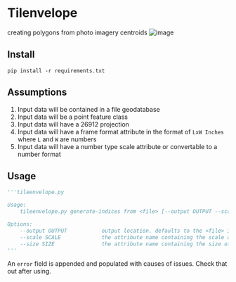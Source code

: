 # Tilenvelope

creating polygons from photo imagery centroids
![image](https://user-images.githubusercontent.com/325813/35831500-27dad7dc-0a87-11e8-84f2-bcb5ec63f013.png)

## Install

`pip install -r requirements.txt`

## Assumptions

1. Input data will be contained in a file geodatabase
1. Input data will be a point feature class
1. Input data will have a 26912 projection
1. Input data will have a frame format attribute in the format of `LxW Inches` where `L` and `W` are numbers
1. Input data will have a number type scale attribute or convertable to a number format

## Usage

```py
'''tileenvelope.py

Usage:
    tileenvelope.py generate-indices from <file> [--output OUTPUT --scale SCALE --size SIZE]

Options:
    --output OUTPUT           output location. defaults to the <file> input with `_tileenvelope` appended.
    --scale SCALE             the attribute name containing the scale at which the image was taken [default: Scale]
    --size SIZE               the attribute name containing the size of the image in inches [default: FrameFormat]
'''
```

An `error` field is appended and populated with causes of issues. Check that out after using.
